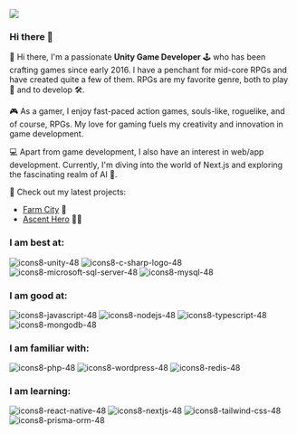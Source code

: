 ![](https://komarev.com/ghpvc/?username=nbhung100914&color=blueviolet&style=flat-square)

### Hi there 👋

👋 Hi there, I'm a passionate **Unity Game Developer** 🕹️ who has been crafting games since early 2016. I have a penchant for mid-core RPGs and have created quite a few of them. RPGs are my favorite genre, both to play 🎲 and to develop 🛠️.

🎮 As a gamer, I enjoy fast-paced action games, souls-like, roguelike, and of course, RPGs. My love for gaming fuels my creativity and innovation in game development.

💻 Apart from game development, I also have an interest in web/app development. Currently, I'm diving into the world of Next.js and exploring the fascinating realm of AI 🤖.

🔭 Check out my latest projects:
- [Farm City](https://play.google.com/store/apps/details?id=com.citybay.farming.citybuilding) 🏡
- [Ascent Hero](https://play.google.com/store/apps/details?id=com.zenstone.ascenthero) 🦸‍♂️

### I am best at:
![icons8-unity-48](https://github.com/hnb-rabear/hnb-rabear/assets/9100041/75c41fb3-e394-49a0-9be1-4c46081b30e7)
![icons8-c-sharp-logo-48](https://github.com/hnb-rabear/hnb-rabear/assets/9100041/b7038cf2-5cfa-4d58-a2c3-54a1b7f10622)
![icons8-microsoft-sql-server-48](https://github.com/hnb-rabear/hnb-rabear/assets/9100041/600f0b05-c1c8-4c97-945a-ff8e7dfe21f8)
![icons8-mysql-48](https://github.com/hnb-rabear/hnb-rabear/assets/9100041/b962c44d-1680-4d58-8c7b-4a79ed601515)

### I am good at:
![icons8-javascript-48](https://github.com/hnb-rabear/hnb-rabear/assets/9100041/7d57ecfa-bad0-437d-bd2a-0f003621d8dc)
![icons8-nodejs-48](https://github.com/hnb-rabear/hnb-rabear/assets/9100041/bc914c12-0533-49d1-9c6e-6c225fda4493)
![icons8-typescript-48](https://github.com/hnb-rabear/hnb-rabear/assets/9100041/fb4c91af-6060-4a8b-bf93-5cfd6d8df4bb)
![icons8-mongodb-48](https://github.com/hnb-rabear/hnb-rabear/assets/9100041/79d40b9a-5c2b-4a00-89b4-3adeb949e1f4)

### I am familiar with:
![icons8-php-48](https://github.com/hnb-rabear/hnb-rabear/assets/9100041/747f6afe-6315-4371-a1c9-c0cd98a36a39)
![icons8-wordpress-48](https://github.com/hnb-rabear/hnb-rabear/assets/9100041/971e0f97-8e26-4205-aa87-97710c32cdb3)
![icons8-redis-48](https://github.com/hnb-rabear/hnb-rabear/assets/9100041/cdba2278-7a2c-45f9-88f1-47d3c9ecc1ec)

### I am learning:
![icons8-react-native-48](https://github.com/hnb-rabear/hnb-rabear/assets/9100041/b9fe241c-572f-4749-a295-0d2b798a4298)
![icons8-nextjs-48](https://github.com/hnb-rabear/hnb-rabear/assets/9100041/61813754-89b8-4805-810b-e604bcece653)
![icons8-tailwind-css-48](https://github.com/hnb-rabear/hnb-rabear/assets/9100041/5c9c5c89-1051-4627-9ec9-4dbcfb83a031)
![icons8-prisma-orm-48](https://github.com/hnb-rabear/hnb-rabear/assets/9100041/a463bd96-db94-45f6-a688-e326b7df5f4d)
